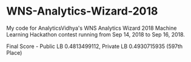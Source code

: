 # WNS-Analytics-Wizard-2018

My code for AnalyticsVidhya's WNS Analytics Wizard 2018 Machine Learning Hackathon contest running from Sep 14, 2018  to Sep 16, 2018.

Final Score - Public LB 0.4813499112, Private LB 0.4930715935 (597th Place)
